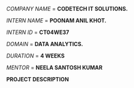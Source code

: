 *COMPANY NAME* = **CODETECH IT SOLUTIONS.**

*INTERN NAME* = **POONAM ANIL KHOT.**

*INTERN ID* =  **CT04WE37**

*DOMAIN* = **DATA ANALYTICS.**

*DURATION* = **4 WEEKS**

*MENTOR* = **NEELA SANTOSH KUMAR**

**PROJECT DESCRIPTION**

